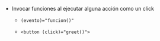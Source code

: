 - Invocar funciones al ejecutar alguna acción como un click

  - `(evento)="funcion()"`

  - `<button (click)="greet()">`
